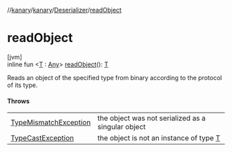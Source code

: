 //[kanary](../../../index.md)/[kanary](../index.md)/[Deserializer](index.md)/[readObject](read-object.md)

# readObject

[jvm]\
inline fun &lt;[T](read-object.md) : [Any](https://kotlinlang.org/api/latest/jvm/stdlib/kotlin/-any/index.html)&gt; [readObject](read-object.md)(): [T](read-object.md)

Reads an object of the specified type from binary according to the protocol of its type.

#### Throws

| | |
|---|---|
| [TypeMismatchException](../-type-mismatch-exception/index.md) | the object was not serialized as a singular object |
| [TypeCastException](https://kotlinlang.org/api/latest/jvm/stdlib/kotlin/-type-cast-exception/index.html) | the object is not an instance of type [T](read-object.md) |
